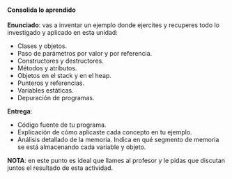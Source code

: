 #### Consolida lo aprendido

**Enunciado**: vas a inventar un ejemplo donde ejercites y recuperes todo lo investigado y aplicado en esta unidad:

- Clases y objetos.
- Paso de parámetros por valor y por referencia.
- Constructores y destructores.
- Métodos y atributos.
- Objetos en el stack y en el heap.
- Punteros y referencias.
- Variables estáticas.
- Depuración de programas.

**Entrega**: 

- Código fuente de tu programa.
- Explicación de cómo aplicaste cada concepto en tu ejemplo.
- Análisis detallado de la memoria. Indica en qué segmento de memoria se está almacenando cada variable y objeto.

**NOTA**: en este punto es ideal que llames al profesor y le pidas que discutan juntos el resultado de esta actividad.
